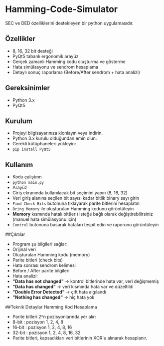 # Hamming-Code-Simulator
SEC ve DED özelliklerini destekleyen bir python uygulamasıdır.

## Özellikler 
- 8, 16, 32 bit desteği
- PyQt5 tabanlı ergonomik arayüz
- Gerçek zamanlı Hamming kodu oluşturma ve gösterme
- Hata simülasyonu ve sendrom hesaplama
- Detaylı sonuç raporlama (Before/After sendrom + hata analizi)

## Gereksinimler
- Python 3.x
- PyQt5

## Kurulum
- Projeyi bilgisayarınıza klonlayın veya indirin.
- Python 3.x kurulu olduğundan emin olun.
- Gerekli kütüphaneleri yükleyin:
- ``pip install PyQt5``

## Kullanım
- Kodu çalıştırın
-   ``python main.py``
- Arayüz
-  Giriş ekranında kullanılacak bit seçimini yapın (8, 16, 32)
-  Veri giriş alanına seçilen bit sayısı kadar bitlik binary sayı girin 
-  ``Find Check Bits`` butonuna tıklayarak parite bitlerini hesaplatın
-  ``Bring Memory`` ile oluşturulan Hamming kodunu görüntüleyin
-  **Memory** kısmında hatalı bit(leri) isteğe bağlı olarak değiştirebilirsiniz (manuel hata simülasyonu için)
-  ``Control`` butonuna basarak hataları tespit edin ve raporunu görüntüleyin

##Çıktılar
-  Program şu bilgileri sağlar:
-  Orijinal veri
-  Oluşturulan Hamming kodu (memory)
-  Parite bitleri (check bits)
-  Hata sonrası sendrom kelimesi
-  Before / After parite bilgileri
-  Hata analizi:
  -    **"Data has not changed"** → kontrol bitlerinde hata var, veri değişmemiş
  -    **"Data has changed"** → veri kısmında hata var ve düzeltildi
  -    **"Double Error Detected"** → çift hata algılandı
  -    **"Nothing has changed"** → hiç hata yok

##Teknik Detaylar
Hamming Kod Hesaplama
-  Parite bitleri 2^n pozisyonlarında yer alır:
-    8-bit : pozisyon 1, 2, 4, 8
-    16-bit : pozisyon 1, 2, 4, 8, 16
-    32-bit : pozisyon 1, 2, 4, 8, 16, 32
-  Parite bitleri, kapsadıkları veri bitlerinin XOR'u alınarak hesaplanır.
